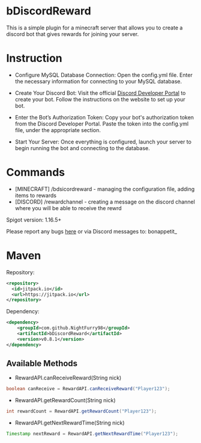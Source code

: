 # bDiscordReward
This is a simple plugin for a minecraft server that allows you to create a discord bot that gives rewards for joining your server.

# Instruction
  * Configure MySQL Database Connection:
      Open the config.yml file.
      Enter the necessary information for connecting to your MySQL database.

 * Create Your Discord Bot:
      Visit the official [Discord Developer Portal](https://discord.com/developers/applications) to create your bot.
      Follow the instructions on the website to set up your bot.

  * Enter the Bot’s Authorization Token:
      Copy your bot's authorization token from the Discord Developer Portal.
      Paste the token into the config.yml file, under the appropriate section.
    
  * Start Your Server:
     Once everything is configured, launch your server to begin running the bot and connecting to the database.

# Commands
  * [MINECRAFT] /bdsicordreward - managing the configuration file, adding items to rewards
  * [DISCORD] /rewardchannel - creating a message on the discord channel where you will be able to receive the rewrd

Spigot version: 1.16.5+ 

Please report any bugs [here](https://github.com/NightFurry98/bDiscordReward/issues) or via Discord messages to: bonappetit_

# Maven
Repository:
```xml
<repository>
  <id>jitpack.io</id>
  <url>https://jitpack.io</url>
</repository>
  ```
Dependency:
```xml
<dependency>
    <groupId>com.github.NightFurry98</groupId>
    <artifactId>bDiscordReward</artifactId>
    <version>v0.8.1</version>
</dependency>
```

## Available Methods
 *  RewardAPI.canReceiveReward(String nick)
```java
boolean canReceive = RewardAPI.canReceiveReward("Player123");
 ```
 *  RewardAPI.getRewardCount(String nick)
```java
int rewardCount = RewardAPI.getRewardCount("Player123");
```
 *  RewardAPI.getNextRewardTime(String nick)
```java
Timestamp nextReward = RewardAPI.getNextRewardTime("Player123");
```

